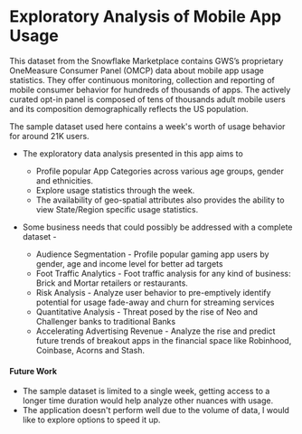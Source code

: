 # Exploratory Analysis of Mobile App Usage

This dataset from the Snowflake Marketplace contains GWS’s proprietary OneMeasure Consumer Panel (OMCP) data about mobile app usage statistics.
They offer continuous monitoring, collection and reporting of mobile consumer behavior for hundreds of thousands of apps. The actively curated opt-in panel is composed of tens of thousands adult mobile users and its composition demographically reflects the US population.


The sample dataset used here contains a week's worth of usage behavior for around 21K users.

* The exploratory data analysis presented in this app aims to 
    * Profile popular App Categories across various age groups, gender and ethnicities.
    * Explore usage statistics through the week.
    * The availability of geo-spatial attributes also provides the ability to view State/Region specific usage statistics.
    
* Some business needs that could possibly be addressed with a complete dataset - 
    * Audience Segmentation - Profile popular gaming app users by gender, age and income level for better ad targets
    * Foot Traffic Analytics - Foot traffic analysis for any kind of business: Brick and Mortar retailers or restaurants.
    * Risk Analysis - Analyze user behavior to pre-emptively identify potential for usage fade-away and churn for streaming services
    * Quantitative Analysis - Threat posed by the rise of Neo and Challenger banks to traditional Banks
    * Accelerating Advertising Revenue - Analyze the rise and predict future trends of breakout apps in the financial space like Robinhood, Coinbase, Acorns and Stash.


#### Future Work
* The sample dataset is limited to a single week, getting access to a longer time duration would help analyze other nuances with usage.
* The application doesn't perform well due to the volume of data, I would like to explore options to speed it up.
